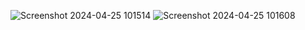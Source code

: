 ![Screenshot 2024-04-25 101514](https://github.com/vaibhavtrivedi2002/URL-Shortener/assets/123184825/522db17f-bf26-467a-9669-80d90964b636)
![Screenshot 2024-04-25 101608](https://github.com/vaibhavtrivedi2002/URL-Shortener/assets/123184825/0070052b-6efd-4fbf-be7d-cfed3b38200c)
